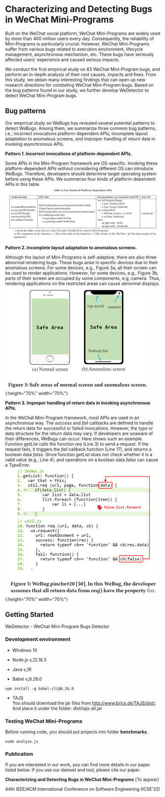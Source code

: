 # Characterizing and Detecting Bugs in WeChat Mini-Programs
Built on the WeChat social platform, WeChat Mini-Programs are widely
used by more than 400 million users every day. Consequently, the
reliability of Mini-Programs is particularly crucial. However, WeChat
Mini-Programs suffer from various bugs related to execution
environment, lifecycle management, asynchronous mechanism, etc. These
bugs have seriously affected users' experience and caused serious
impacts.

We conduct the first empirical study on 83 WeChat Mini-Program bugs,
and perform an in-depth analysis of their root causes, impacts and
fixes. From this study, we obtain many interesting findings that can
open up new research directions for combating WeChat Mini-Program
bugs. Based on the bug patterns found in our study, we further develop
WeDetector to detect WeChat Mini-Program bugs. 

## Bug patterns
Our empirical study on WeBugs has revealed several potential patterns
to detect WeBugs. Among them, we summarize three common bug patterns,
i.e., incorrect invocations platform-dependent APIs, incomplete layout
adaptation to anomalous screens, and improper handling of return data
in invoking asynchronous APIs. 

**Pattern 1. Incorrect invocations of platform-dependent APIs.** 

Some APIs in the Mini-Program framework are OS-specific. Invoking
these platform-dependent APIs without considering different OS can
introduce WeBugs. Therefore, developers should determine target
operating system before using these APIs. We summarize four kinds of
platform-dependent APIs in this table.
![Pattern-1](https://github.com/tao2years/WeBug/blob/main/pic/pattern1.png)

**Pattern 2. Incomplete layout adaptation to anomalous screens.** 

Although the layout of Mini-Programs is self-adaptive, there are also
three abnormal rendering bugs. These bugs arise in specific devices
due to their anomalous screens. For some devices, e.g., Figure 3a, all
their screen can be used to render applications. However, for some
devices, e.g., Figure 3b, parts of their screen are occupied by some
components, e.g, camera. Thus, rendering applications on the
restricted areas can cause abnormal displays.
![Pattern-2](https://github.com/tao2years/WeBug/blob/main/pic/pattern2.png){:height="70%" width="70%"}

**Pattern 3. Improper handling of return data in invoking asynchronous APIs.** 

In the WeChat Mini-Program framework, most APIs are used in an
asynchronous way. The *success* and *fail* callbacks are
defined to handle the return data for successful or failed
invocations. However, the type or data structure for the return data
may vary. If developers are unaware of their differences, WeBugs can
occur. Here shows such an example. Function *getList* calls the
function *req* (Line 3) to send a request. If the request
fails, it triggers the *fail* callback function (Line 17), and
returns a boolean data *false*. Since function *getList*
does not check whether it is a valid value (e.g., Line 4), and
operations on a boolean data *false* can cause a *TypeError*.
![Pattern-3](https://github.com/tao2years/WeBug/blob/main/pic/pattern3.png){:height="70%" width="70%"}


## Getting Started
WeDetector - WeChat Mini-Program Bugs Detector
### Development environment
- Windows 10
- Node.js v_12.18.3

- Java v_16

- Babel v_6.26.0
```
npm install -g babel-cli@6.26.0
```

- TAJS  
You should download the jar files from http://www.brics.dk/TAJS/dist/.
 And place it under the folder: dist/tajs-all.jar

### Testing WeChat Mini-Programs
Before running code, you should put projects into folder **benchmarks**.

```
node analyze.js
```

### Publication
If you are interested in our work, you can find more details in our
paper listed below. If you use our dateset and tool, please cite our
paper.

**Characterizing and Detecting Bugs in WeChat Mini-Programs** [To appear]

44th IEEE/ACM International Conference on Software Engineering (ICSE'22)

